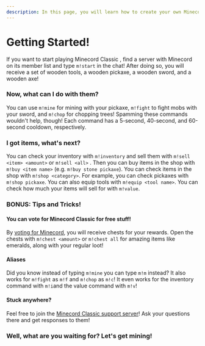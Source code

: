 ```yaml
---
description: In this page, you will learn how to create your own Minecord Classic account!
---
```


# Getting Started!

If you want to start playing Minecord Classic , find a server with Minecord on its member list and type `m!start` in the chat! After doing so, you will receive a set of wooden tools, a wooden pickaxe, a wooden sword, and a wooden axe!

### Now, what can I do with them?

You can use `m!mine` for mining with your pickaxe, `m!fight` to fight mobs with your sword, and `m!chop` for chopping trees! Spamming these commands wouldn't help, though! Each command has a 5-second, 40-second, and 60-second cooldown, respectively.

### I got items, what's next?

You can check your inventory with `m!inventory` and sell them with `m!sell <item> <amount>` or `m!sell <all>` . Then you can buy items in the shop with `m!buy <item name>` (e.g. `m!buy stone pickaxe`). You can check items in the shop with `m!shop <category>`. For example, you can check pickaxes with `m!shop pickaxe`. You can also equip tools with `m!equip <tool name>`. You can check how much your items will sell for with `m!value`.

### BONUS: Tips and Tricks!

#### You can vote for Minecord Classic for free stuff!

By [voting for Minecord](https://top.gg/bot/625363818968776705/vote), you will receive chests for your rewards. Open the chests with `m!chest <amount>` or `m!chest all` for amazing items like emeralds, along with your regular loot!

#### Aliases

Did you know instead of typing `m!mine` you can type `m!m` instead? It also works for `m!fight` as `m!f` and `m!chop` as `m!c`! It even works for the inventory command with `m!i`and the value command with `m!v`!

#### Stuck anywhere?

Feel free to join the [Minecord Classic support server](https://discord.gg/pReP2fTYzX)! Ask your questions there and get responses to them!

### Well, what are you waiting for? Let's get mining!
